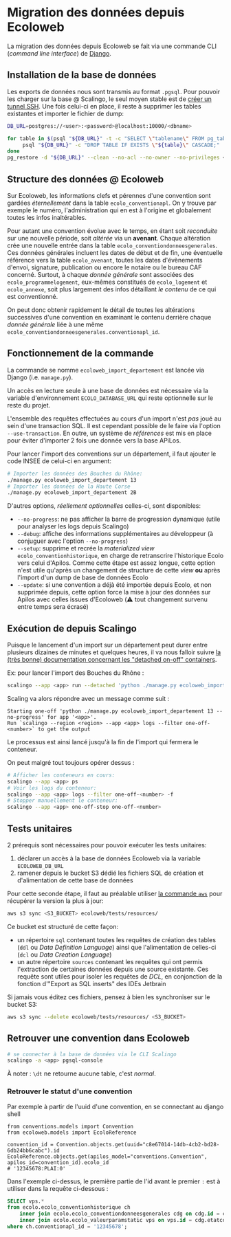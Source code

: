 ```{toctree}
```

# Migration des données depuis Ecoloweb

La migration des données depuis Ecoloweb se fait via une commande CLI (_command line interface_) de [Django](https://docs.djangoproject.com/fr/4.1/howto/custom-management-commands/).

## Installation de la base de données

Les exports de données nous sont transmis au format `.pgsql`. Pour pouvoir les charger
sur la base @ Scalingo, le seul moyen stable est de [créer un tunnel SSH](https://doc.scalingo.com/platform/databases/access#encrypted-tunnel).
Une fois celui-ci en place, il reste à supprimer les tables existantes et importer
le fichier de dump:

```bash
DB_URL=postgres://<user>:<password>@localhost:10000/<dbname>

for table in $(psql "${DB_URL}" -t -c "SELECT \"tablename\" FROM pg_tables WHERE schemaname='ecolo'"); do
     psql "${DB_URL}" -c "DROP TABLE IF EXISTS \"${table}\" CASCADE;"
done
pg_restore -d "${DB_URL}" --clean --no-acl --no-owner --no-privileges <fichier_dump>.pgsql
```

## Structure des données @ Ecoloweb

Sur Ecoloweb, les informations clefs et pérennes d'une convention sont gardées _éternellement_ dans la table `ecolo_conventionapl`.
On y trouve par exemple le numéro, l'administration qui en est à l'origine et globalement toutes les infos inaltérables.

Pour autant une convention évolue avec le temps, en étant soit _reconduite_ sur une nouvelle période, soit _altérée_ via
un **avenant**. Chaque altération crée une nouvelle entrée dans la table `ecolo_conventiondonneesgenerales`. Ces données
générales incluent les dates de début et de fin, une éventuelle référence vers la table `ecolo_avenant`, toutes les
dates d'évènements d'envoi, signature, publication ou encore le notaire ou le bureau CAF concerné. Surtout, à chaque
_donnée générale_ sont associées des `ecolo_programmelogement`, eux-mêmes constitués de `ecolo_logement` et `ecolo_annexe`,
soit plus largement des infos détaillant _le contenu_ de ce qui est conventionné.

On peut donc obtenir rapidement le détail de toutes les altérations successives d'une convention en examinant le contenu
derrière chaque _donnée générale_ liée à une même `ecolo_conventiondonneesgenerales.conventionapl_id`.

## Fonctionnement de la commande

La commande se nomme `ecoloweb_import_departement` est lancée via Django (i.e. `manage.py`).

Un accès en lecture seule à une base de données est nécessaire via la variable d'environnement `ECOLO_DATABASE_URL` qui
reste optionnelle sur le reste du projet.

L'ensemble des requêtes effectuées au cours d'un import n'est _pas_ joué au sein d'une transaction SQL. Il est cependant
possible de le faire via l'option `--use-transaction`. En outre, un système de _références_ est mis en place pour éviter
d'importer 2 fois une donnée vers la base APiLos.

Pour lancer l'import des conventions sur un département, il faut ajouter le code INSEE de celui-ci en argument:

```bash
# Importer les données des Bouches du Rhône:
./manage.py ecoloweb_import_departement 13
# Importer les données de la Haute Corse
./manage.py ecoloweb_import_departement 2B
```


D'autres options, _réellement optionnelles_ celles-ci, sont disponibles:
* `--no-progress`: ne pas afficher la barre de progression dynamique (utile pour analyser les logs depuis Scalingo)
* `--debug`: affiche des informations supplémentaires au développeur (à conjuguer avec l'option `--no-progress`)
* `--setup`: supprime et recrée la _materialized view_ `ecolo_conventionhistorique`, en charge
de retranscrire l'historique Ecolo vers celui d'Apilos. Comme cette étape est assez longue, cette
option n'est utile qu'après un changement de structure de cette _view_ **ou** après l'import d'un
dump de base de données Ecolo
* `--update`: si une convention a déjà été importée depuis Ecolo, et non supprimée depuis, cette option
force la mise à jour des données sur Apilos avec celles issues d'Ecoloweb (⚠️ tout changement survenu entre
temps sera écrasé)
## Exécution de depuis Scalingo

Puisque le lancement d'un import sur un département peut durer entre plusieurs dizaines de minutes et quelques heures, il
va nous falloir suivre [la (très bonne) documentation concernant les "detached on-off" containers](https://doc.scalingo.com/platform/app/tasks).

Ex: pour lancer l'import des Bouches du Rhône :

```sh
scalingo --app <app> run --detached 'python ./manage.py ecoloweb_import_departement 13 --no-progress'
```

Scaling va alors répondre avec un message comme suit :

```
Starting one-off 'python ./manage.py ecoloweb_import_departement 13 --no-progress' for app '<app>'.
Run `scalingo --region <region> --app <app> logs --filter one-off-<number>` to get the output
```

Le processus est ainsi lancé jusqu'à la fin de l'import qui fermera le conteneur.

On peut malgré tout toujours opérer dessus :

```bash
# Afficher les conteneurs en cours:
scalingo --app <app> ps
# Voir les logs du conteneur:
scalingo --app <app> logs --filter one-off-<number> -f
# Stopper manuellement le conteneur:
scalingo --app <app> one-off-stop one-off-<number>
```

## Tests unitaires

2 prérequis sont nécessaires pour pouvoir exécuter les tests unitaires:
1. déclarer un accès à la base de données Ecoloweb via la variable `ECOLOWEB_DB_URL`
2. ramener depuis le bucket S3 dédié les fichiers SQL de création et d'alimentation de cette base de données

Pour cette seconde étape, il faut au préalable utiliser [la commande `aws`](https://aws.amazon.com/fr/cli/) pour récupérer
la version la plus à jour:

```bash
aws s3 sync <S3_BUCKET> ecoloweb/tests/resources/
```

Ce bucket est structuré de cette façon:
* un répertoire `sql` contenant toutes les requêtes de création des tables (`ddl` ou _Data Definition Language_) ainsi
que l'alimentation de celles-ci (`dcl` ou _Data Creation Language_)
* un autre répertoire `sources` contenant les requêtes qui ont permis l'extraction de certaines données depuis une source
existante. Ces requête sont utiles pour isoler les requêtes de _DCL_, en conjonction de la fonction d'"Export as SQL inserts"
des IDEs Jetbrain

Si jamais vous éditez ces fichiers, pensez à bien les synchroniser sur le bucket S3:

```bash
aws s3 sync --delete ecoloweb/tests/resources/ <S3_BUCKET>
```

## Retrouver une convention dans Ecoloweb

```sh
# se connecter à la base de données via le CLI Scalingo
scalingo -a <app> pgsql-console
```

À noter : `\dt` ne retourne aucune table, c'est *normal*.


### Retrouver le statut d'une convention

Par exemple à partir de l'uuid d'une convention, en se connectant au django shell
```shell
from conventions.models import Convention
from ecoloweb.models import EcoloReference

convention_id = Convention.objects.get(uuid="c8e67014-14db-4cb2-bd28-6db24bb6cabc").id
EcoloReference.objects.get(apilos_model="conventions.Convention", apilos_id=convention_id).ecolo_id
# '12345678:PLAI:0'
```

Dans l'exemple ci-dessus, le première partie de l'id avant le premier `:` est à utiliser dans la requête ci-dessous :
```sql
SELECT vps.*
from ecolo.ecolo_conventionhistorique ch
    inner join ecolo.ecolo_conventiondonneesgenerales cdg on cdg.id = ch.conventiondonneesgenerales_id
    inner join ecolo.ecolo_valeurparamstatic vps on vps.id = cdg.etatconvention_id
where ch.conventionapl_id = '12345678';

```
